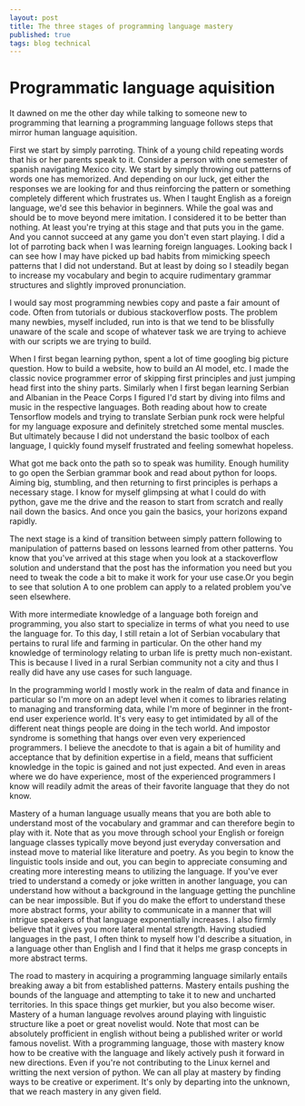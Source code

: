```yaml
---
layout: post
title: The three stages of programming language mastery
published: true
tags: blog technical
---
```


# Programmatic language aquisition
It dawned on me the other day while talking to someone new to programming that learning a programming language follows steps that mirror human language aquisition. 

First we start by simply parroting. Think of a young child repeating words that his or her parents speak to it. Consider a person with one semester of spanish navigating Mexico city. We start by simply throwing out patterns of words one has memorized. And depending on our luck, get either the responses we are looking for and thus reinforcing the pattern or something completely different which frustrates us. When I taught English as a foreign language, we'd see this behavior in beginners. While the goal was and should be to move beyond mere imitation. I considered it to be better than nothing. At least you're trying at this stage and that puts you in the game. And you cannot succeed at any game you don't even start playing. I did a lot of parroting back when I was learning foreign languages. Looking back I can see how I may have picked up bad habits from mimicking speech patterns that I did not understand. But at least by doing so I steadily began to increase my vocabulary and begin to acquire rudimentary grammar structures and slightly improved pronunciation.  

I would say most programming newbies copy and paste a fair amount of code. Often from tutorials or dubious stackoverflow posts. The problem many newbies, myself included, run into is that we tend to be blissfully unaware of the scale and scope of whatever task we are trying to achieve with our scripts we are trying to build. 

When I first began learning python, spent a lot of time googling big picture question. How to build a website, how to build an AI model, etc. I made the classic novice programmer error of skipping first principles and just jumping head first into the shiny parts. Similarly when I first began learning Serbian and Albanian in the Peace Corps I figured I'd start by diving into films and music in the respective languages. Both reading about how to create Tensorflow models and trying to translate Serbian punk rock were helpful for my language exposure and definitely stretched some mental muscles. But ultimately because I did not understand the basic toolbox of each language, I quickly found myself frustrated and feeling somewhat hopeless. 

What got me back onto the path so to speak was humility. Enough humility to go open the Serbian grammar book and read about python for loops. Aiming big, stumbling, and then returning to first principles is perhaps a necessary stage. I know for myself glimpsing at what I could do with python, gave me the drive and the reason to start from scratch and really nail down the basics. And once you gain the basics, your horizons expand rapidly. 

The next stage is a kind of transition between simply pattern following to manipulation of patterns based on lessons learned from other patterns. You know that you've arrived at this stage when you look at a stackoverflow solution and understand that the post has the information you need but you need to tweak the code a bit to make it work for your use case.Or you begin to see that solution A to one problem can apply to a related problem you've seen elsewhere. 

With more intermediate knowledge of a language both foreign and programming, you also start to specialize in terms of what you need to use the language for. To this day, I still retain a lot of Serbian vocabulary that pertains to rural life and farming in particular. On the other hand my knowledge of terminology relating to urban life is pretty much non-existant. This is because I lived in a rural Serbian community not a city and thus I really did have any use cases for such language.

In the programming world I mostly work in the realm of data and finance in particular so I'm more on an adept level when it comes to libraries relating to managing and transforming data, while I'm more of beginner in the front-end user experience world. It's very easy to get intimidated by all of the different neat things people are doing in the tech world. And impostor syndrome is something that hangs over even very experienced programmers. I believe the anecdote to that is again a bit of humility and acceptance that by definition expertise in a field, means that sufficient knowledge in the topic is gained and not just expected. And even in areas where we do have experience, most of the experienced programmers I know will readily admit the areas of their favorite language that they do not know. 

Mastery of a human language usually means that you are both able to understand most of the vocabulary and grammar and can therefore begin to play with it. Note that as you move through school your English or foreign language classes typically move beyond just everyday conversation and instead move to material like literature and poetry. As you begin to know the linguistic tools inside and out, you can begin to appreciate consuming and creating more interesting means to utilizing the language. If you've ever tried to understand a comedy or joke written in another language, you can understand how without a background in the language getting the punchline can be near impossible. But if you do make the effort to understand these more abstract forms, your ability to communicate in a manner that will intrigue speakers of that language exponentially increases. I also firmly believe that it gives you more lateral mental strength. Having studied languages in the past, I often think to myself how I'd describe a situation, in a language other than English and I find that it helps me grasp concepts in more abstract terms. 

The road to mastery in acquiring a programming language similarly entails breaking away a bit from established patterns. Mastery entails pushing the bounds of the language and attempting to take it to new and uncharted territories. In this space things get murkier, but you also become wiser. Mastery of a human language revolves around playing with linguistic structure like a poet or great novelist would. Note that most can be absolutely profficient in english without being a published writer or world famous novelist. With a programming language, those with mastery know how to be creative with the language and likely actively push it forward in new directions. Even if you're not contributing to the Linux kernel and writting the next version of python. We can all play at mastery by finding ways to be creative or experiment. It's only by departing into the unknown, that we reach mastery in any given field.  

